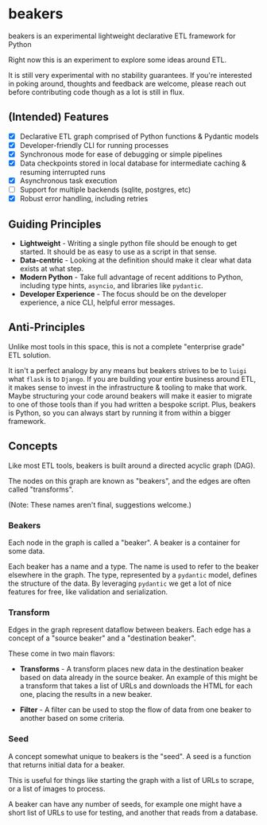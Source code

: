 # beakers

beakers is an experimental lightweight declarative ETL framework for Python

Right now this is an experiment to explore some ideas around ETL.

It is still very experimental with no stability guarantees. 
If you're interested in poking around, thoughts and feedback are welcome, please reach out before contributing code though as a lot is still in flux.

## (Intended) Features

- [x] Declarative ETL graph comprised of Python functions & Pydantic models
- [x] Developer-friendly CLI for running processes
- [x] Synchronous mode for ease of debugging or simple pipelines
- [x] Data checkpoints stored in local database for intermediate caching & resuming interrupted runs
- [x] Asynchronous task execution
- [ ] Support for multiple backends (sqlite, postgres, etc)
- [x] Robust error handling, including retries

## Guiding Principles

* **Lightweight** - Writing a single python file should be enough to get started. It should be as easy to use as a script in that sense.
* **Data-centric** - Looking at the definition should make it clear what data exists at what step. 
* **Modern Python** - Take full advantage of recent additions to Python, including type hints, `asyncio`, and libraries like `pydantic`.
* **Developer Experience** - The focus should be on the developer experience, a nice CLI, helpful error messages.

## Anti-Principles

Unlike most tools in this space, this is not a complete "enterprise grade" ETL solution.

It isn't a perfect analogy by any means but beakers strives to be to `luigi` what `flask` is to `Django`. 
If you are building your entire business around ETL, it makes sense to invest in the infrastructure & tooling to make that work.
Maybe structuring your code around beakers will make it easier to migrate to one of those tools than if you had written a bespoke script.
Plus, beakers is Python, so you can always start by running it from within a bigger framework.

## Concepts

Like most ETL tools, beakers is built around a directed acyclic graph (DAG).

The nodes on this graph are known as "beakers", and the edges are often called "transforms".

(Note: These names aren't final, suggestions welcome.)

### Beakers

Each node in the graph is called a "beaker". A beaker is a container for some data.

Each beaker has a name and a type.
The name is used to refer to the beaker elsewhere in the graph.
The type, represented by a `pydantic` model, defines the structure of the data. By leveraging `pydantic` we get a lot of nice features for free, like validation and serialization.

### Transform

Edges in the graph represent dataflow between beakers. Each edge has a concept of a "source beaker" and a "destination beaker".

 These come in two main flavors:

* **Transforms** - A transform places new data in the destination beaker based on data already in the source beaker.
An example of this might be a transform that takes a list of URLs and downloads the HTML for each one, placing the results in a new beaker.

* **Filter** - A filter can be used to stop the flow of data from one beaker to another based on some criteria.

### Seed

A concept somewhat unique to beakers is the "seed". A seed is a function that returns initial data for a beaker.

This is useful for things like starting the graph with a list of URLs to scrape, or a list of images to process.

A beaker can have any number of seeds, for example one might have a short list of URLs to use for testing, and another that reads from a database.